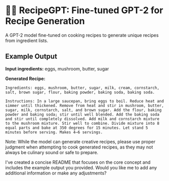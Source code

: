 # 🧑‍🍳 RecipeGPT: Fine-tuned GPT-2 for Recipe Generation

A GPT-2 model fine-tuned on cooking recipes to generate unique recipes from ingredient lists.

## Example Output

**Input ingredients:** eggs, mushroom, butter, sugar

**Generated Recipe:**
```
Ingredients: eggs, mushroom, butter, sugar, milk, cream, cornstarch, salt, brown sugar, flour, baking powder, baking soda, baking soda.

Instructions: In a large saucepan, bring eggs to boil. Reduce heat and simmer until thickened. Remove from heat and stir in mushroom, butter, sugar, milk, cornstarch, salt, and brown sugar. Add the flour, baking powder and baking soda; stir until well blended. Add the baking soda and stir until completely dissolved. Add milk and cornstarch mixture to the mushroom mixture. Stir well to combine. Divide mixture into 8 equal parts and bake at 350 degrees for 15 minutes. Let stand 5 minutes before serving. Makes 4–6 servings.
```

Note: While the model can generate creative recipes, please use proper judgment when attempting to cook generated recipes, as they may not always be culinary sound or safe to prepare.


I've created a concise README that focuses on the core concept and includes the example output you provided. Would you like me to add any additional information or make any adjustments?

